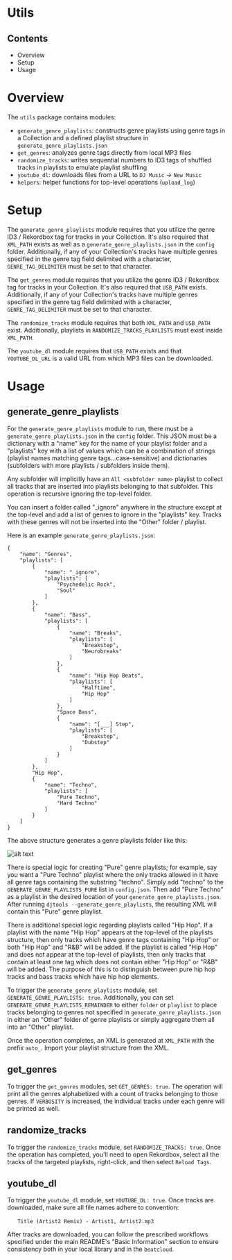 # Utils

## Contents
* Overview
* Setup
* Usage

# Overview
The `utils` package contains modules:
* `generate_genre_playlists`: constructs genre playlists using genre tags in a Collection and a defined playlist structure in `generate_genre_playlists.json`
* `get_genres`: analyzes genre tags directly from local MP3 files
* `randomize_tracks`: writes sequential numbers to ID3 tags of shuffled tracks in playlists to emulate playlist shuffling
* `youtube_dl`: downloads files from a URL to `DJ Music` -> `New Music`
* `helpers`: helper functions for top-level operations (`upload_log`)

# Setup
The `generate_genre_playlists` module requires that you utilize the genre ID3 / Rekordbox tag for tracks in your Collection. It's also required that `XML_PATH` exists as well as a `generate_genre_playlists.json` in the `config` folder. Additionally, if any of your Collection's tracks have multiple genres specified in the genre tag field delimited with a character, `GENRE_TAG_DELIMITER` must be set to that character.

The `get_genres` module requires that you utilize the genre ID3 / Rekordbox tag for tracks in your Collection. It's also required that `USB_PATH` exists. Additionally, if any of your Collection's tracks have multiple genres specified in the genre tag field delimited with a character, `GENRE_TAG_DELIMITER` must be set to that character.

The `randomize_tracks` module requires that both `XML_PATH` and `USB_PATH` exist. Additionally, playlists in `RANDOMIZE_TRACKS_PLAYLISTS` must exist inside `XML_PATH`.

The `youtube_dl` module requires that `USB_PATH` exists and that `YOUTUBE_DL_URL` is a valid URL from which MP3 files can be downloaded.

# Usage

## generate_genre_playlists
For the `generate_genre_playlists` module to run, there must be a `generate_genre_playlists.json` in the `config` folder. This JSON must be a dictionary with a "name" key for the name of your playlist folder and a "playlists" key with a list of values which can be a combination of strings (playlist names matching genre tags...case-sensitive) and dictionaries (subfolders with more playlists / subfolders inside them).

Any subfolder will implicitly have an `All <subfolder name>` playlist to collect all tracks that are inserted into playlists belonging to that subfolder. This operation is recursive ignoring the top-level folder.

You can insert a folder called "_ignore" anywhere in the structure except at the top-level and add a list of genres to ignore in the "playlists" key. Tracks with these genres will not be inserted into the "Other" folder / playlist.

Here is an example `generate_genre_playlists.json`:
```
{
    "name": "Genres",
    "playlists": [
        {
            "name": "_ignore",
            "playlists": [
                "Psychedelic Rock",
                "Soul"
            ]
        },
        {
            "name": "Bass",
            "playlists": [
                {
                    "name": "Breaks",
                    "playlists": [
                        "Breakstep",
                        "Neurobreaks"
                    ]
                },
                {
                    "name": "Hip Hop Beats",
                    "playlists": [
                        "Halftime",
                        "Hip Hop"
                    ]
                },
                "Space Bass",
                {
                    "name": "[___] Step",
                    "playlists": [
                        "Breakstep",
                        "Dubstep"
                    ]
                }
            ]
        },
        "Hip Hop",
        {
            "name": "Techno",
            "playlists": [
                "Pure Techno",
                "Hard Techno"
            ]
        }
    ]
}
```
The above structure generates a genre playlists folder like this:

![alt text](https://raw.githubusercontent.com/a-rich/DJ-Tools/main/images/Pioneer_Auto_Playlist.png "Automatic Genre Playlist")

There is special logic for creating "Pure" genre playlists; for example, say you want a "Pure Techno" playlist where the only tracks allowed in it have all genre tags containing the substring "techno". Simply add "techno" to the `GENERATE_GENRE_PLAYLISTS_PURE` list in `config.json`. Then add "Pure Techno" as a playlist in the desired location of your `generate_genre_playlists.json`. After running `djtools --generate_genre_playlists`, the resulting XML will contain this "Pure" genre playlist.

There is additional special logic regarding playlists called "Hip Hop". If a playlist with the name "Hip Hop" appears at the top-level of the playlists structure, then only tracks which have genre tags containing "Hip Hop" or both "Hip Hop" and "R&B" will be added. If the playlist is called "Hip Hop" and does not appear at the top-level of playlists, then only tracks that contain at least one tag which does not contain either "Hip Hop" or "R&B" will be added. The purpose of this is to distinguish between pure hip hop tracks and bass tracks which have hip hop elements.

To trigger the `generate_genre_playlists` module, set `GENERATE_GENRE_PLAYLISTS: true`. Additionally, you can set `GENERATE_GENRE_PLAYLISTS_REMAINDER` to either `folder` or `playlist` to place tracks belonging to genres not specified in `generate_genre_playlists.json` in either an "Other" folder of genre playlists or simply aggregate them all into an "Other" playlist.

Once the operation completes, an XML is generated at `XML_PATH` with the prefix `auto_`. Import your playlist structure from the XML.

## get_genres
To trigger the `get_genres` modules, set `GET_GENRES: true`. The operation will print all the genres alphabetized with a count of tracks belonging to those genres. If `VERBOSITY` is increased, the individual tracks under each genre will be printed as well.

## randomize_tracks
To trigger the `randomize_tracks` module, set `RANDOMIZE_TRACKS: true`. Once the operation has completed, you'll need to open Rekordbox, select all the tracks of the targeted playlists, right-click, and then select `Reload Tags`.

## youtube_dl
To trigger the `youtube_dl` module, set `YOUTUBE_DL: true`. Once tracks are downloaded, make sure all file names adhere to convention:

&nbsp;&nbsp;&nbsp;&nbsp;&nbsp;&nbsp;`Title (Artist2 Remix) - Artist1, Artist2.mp3`

After tracks are downloaded, you can follow the prescribed workflows specified under the main README's "Basic Information" section to ensure consistency both in your local library and in the `beatcloud`.
